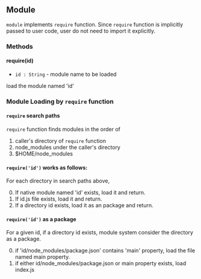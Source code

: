 ## Module 
``` module ``` implements ``` require ``` function. 
Since ``` require ``` function is implicitly passed to user code, user do not need to import it explicitly.

### Methods
#### require(id)
* ``` id : String ``` - module name to be loaded

load the module named 'id'

### Module Loading by ``` require ``` function
#### ``` require ``` search paths
``` require ``` function finds modules in the order of 

1. caller's directory of ``` require ``` function
2. node_modules under the caller's directory
3. $HOME/node_modules


#### ``` require('id') ``` works as follows:
For each directory in search paths above,

0. If native module named 'id' exists, load it and return.
1. If id.js file exists, load it and return.
2. If a directory id exists, load it as an package and return.

#### ``` require('id') ``` as a package
For a given id, if a directory id exists, module system consider the directory as a package.

0. if 'id/node_modules/package.json' contains 'main' property, load the file named main property.
1. if either id/node_modules/package.json or main property exists, load index.js 